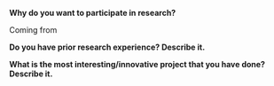 
**Why do you want to participate in research?**

Coming from 

**Do you have prior research experience? Describe it.**



**What is the most interesting/innovative project that you have done? Describe it.**